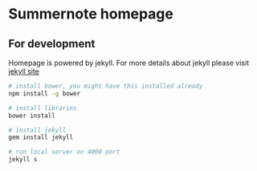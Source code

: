 # Summernote homepage

## For development

Homepage is powered by jekyll. For more details about jekyll please visit [jekyll site](http://jekyllrb.com/)

```bash
# install bower, you might have this installed already
npm install -g bower

# install libraries
bower install

# install jekyll
gem install jekyll

# run local server on 4000 port
jekyll s
```
